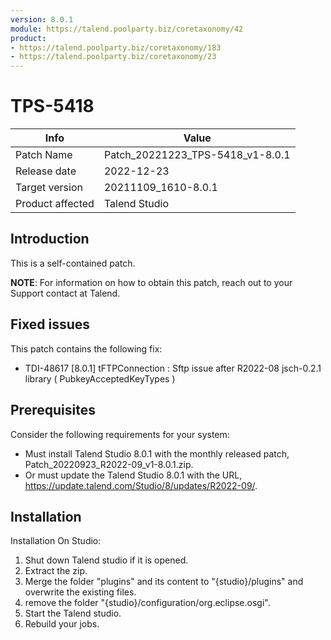 ```yaml
---
version: 8.0.1
module: https://talend.poolparty.biz/coretaxonomy/42
product:
- https://talend.poolparty.biz/coretaxonomy/183
- https://talend.poolparty.biz/coretaxonomy/23
---
```


# TPS-5418

| Info             | Value                               |
| ---------------- |-------------------------------------|
| Patch Name       | Patch\_20221223\_TPS-5418\_v1-8.0.1 |
| Release date     | 2022-12-23                          |
| Target version    | 20211109\_1610-8.0.1                |
| Product affected | Talend Studio                       |

## Introduction

This is a self-contained patch.

**NOTE**: For information on how to obtain this patch, reach out to your Support contact at Talend.

## Fixed issues

This patch contains the following fix:

- TDI-48617 [8.0.1] tFTPConnection : Sftp issue after R2022-08  jsch-0.2.1 library ( PubkeyAcceptedKeyTypes )



## Prerequisites

Consider the following requirements for your system:

- Must install Talend Studio 8.0.1 with the monthly released patch, Patch\_20220923\_R2022-09\_v1-8.0.1.zip.
- Or must update the Talend Studio 8.0.1 with the URL, https://update.talend.com/Studio/8/updates/R2022-09/.

## Installation

Installation On Studio:

1. Shut down Talend studio if it is opened.
2. Extract the zip.
3. Merge the folder "plugins"  and its content to "{studio}/plugins" and overwrite the existing files.
4. remove the folder "{studio}/configuration/org.eclipse.osgi".
5. Start the Talend studio.
6. Rebuild your jobs.
